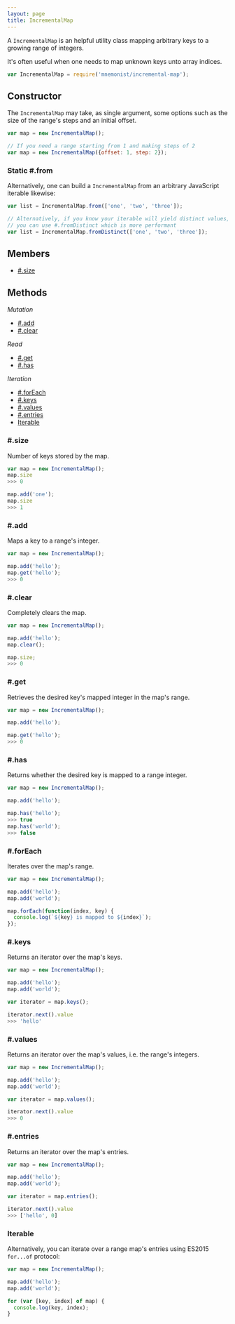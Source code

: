 ```yaml
---
layout: page
title: IncrementalMap
---
```


A `IncrementalMap` is an helpful utility class mapping arbitrary keys to a growing range of integers.

It's often useful when one needs to map unknown keys unto array indices.

```js
var IncrementalMap = require('mnemonist/incremental-map');
```

## Constructor

The `IncrementalMap` may take, as single argument, some options such as the size of the range's steps and an initial offset.

```js
var map = new IncrementalMap();

// If you need a range starting from 1 and making steps of 2
var map = new IncrementalMap({offset: 1, step: 2});
```

### Static #.from

Alternatively, one can build a `IncrementalMap` from an arbitrary JavaScript iterable likewise:

```js
var list = IncrementalMap.from(['one', 'two', 'three']);

// Alternatively, if you know your iterable will yield distinct values,
// you can use #.fromDistinct which is more performant
var list = IncrementalMap.fromDistinct(['one', 'two', 'three']);
```

## Members

* [#.size](#size)

## Methods

*Mutation*

* [#.add](#add)
* [#.clear](#clear)

*Read*

* [#.get](#get)
* [#.has](#has)

*Iteration*

* [#.forEach](#foreach)
* [#.keys](#keys)
* [#.values](#values)
* [#.entries](#entries)
* [Iterable](#iterable)

### #.size

Number of keys stored by the map.

```js
var map = new IncrementalMap();
map.size
>>> 0

map.add('one');
map.size
>>> 1
```

### #.add

Maps a key to a range's integer.

```js
var map = new IncrementalMap();

map.add('hello');
map.get('hello');
>>> 0
```

### #.clear

Completely clears the map.

```js
var map = new IncrementalMap();

map.add('hello');
map.clear();

map.size;
>>> 0
```

### #.get

Retrieves the desired key's mapped integer in the map's range.

```js
var map = new IncrementalMap();

map.add('hello');

map.get('hello');
>>> 0
```

### #.has

Returns whether the desired key is mapped to a range integer.

```js
var map = new IncrementalMap();

map.add('hello');

map.has('hello');
>>> true
map.has('world');
>>> false
```

### #.forEach

Iterates over the map's range.

```js
var map = new IncrementalMap();

map.add('hello');
map.add('world');

map.forEach(function(index, key) {
  console.log(`${key} is mapped to ${index}`);
});
```

### #.keys

Returns an iterator over the map's keys.

```js
var map = new IncrementalMap();

map.add('hello');
map.add('world');

var iterator = map.keys();

iterator.next().value
>>> 'hello'
```

### #.values

Returns an iterator over the map's values, i.e. the range's integers.

```js
var map = new IncrementalMap();

map.add('hello');
map.add('world');

var iterator = map.values();

iterator.next().value
>>> 0
```

### #.entries

Returns an iterator over the map's entries.

```js
var map = new IncrementalMap();

map.add('hello');
map.add('world');

var iterator = map.entries();

iterator.next().value
>>> ['hello', 0]
```

### Iterable

Alternatively, you can iterate over a range map's entries using ES2015 `for...of` protocol:

```js
var map = new IncrementalMap();

map.add('hello');
map.add('world');

for (var [key, index] of map) {
  console.log(key, index);
}
```
